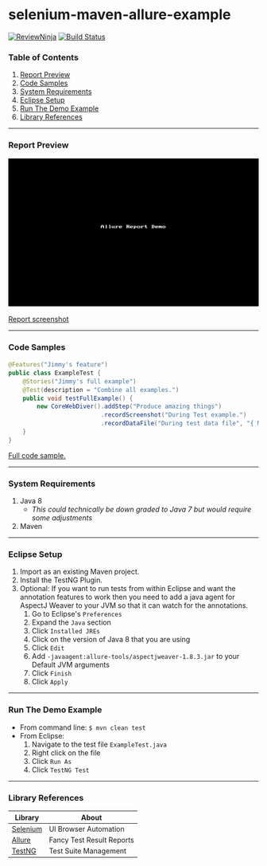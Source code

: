 # selenium-maven-allure-example 
[![ReviewNinja](https://app.review.ninja/53761193/badge)](https://app.review.ninja/jzeisweiss/selenium-maven-allure-example)
[![Build Status](https://travis-ci.org/jzeisweiss/selenium-maven-allure-example.svg?branch=develop)](https://travis-ci.org/jzeisweiss/selenium-maven-allure-example)

### Table of Contents  
1. [Report Preview](#report-preview)  
2. [Code Samples](#code-samples)  
3. [System Requirements](#system-requirements)  
4. [Eclipse Setup](#eclipse-setup)  
5. [Run The Demo Example](#run-the-demo-example)  
6. [Library References](#library-references)  

---

### Report Preview

![Allure Report Demo](allure-tools/allure_demo.gif?raw=true "Allure Report Demo")

[Report screenshot](allure-tools/allure_report_details.png?raw=true)

---

### Code Samples
```java
@Features("Jimmy's feature")
public class ExampleTest {
	@Stories("Jimmy's full example")
	@Test(description = "Combine all examples.")
	public void testFullExample() {
		new CoreWebDiver().addStep("Produce amazing things")
		                  .recordScreenshot("During Test example.")
		                  .recordDataFile("During test data file", "{ More Data }");
	}
}
```
[Full code sample.](src/test/java/com/bdh/automation/ExampleTest.java)

---

### System Requirements
1. Java 8 
	- *This could technically be down graded to Java 7 but would require some adjustments*
2. Maven

---

### Eclipse Setup
1. Import as an existing Maven project.
2. Install the TestNG Plugin.
3. Optional: If you want to run tests from within Eclipse and want the annotation features to work then you need to add a java agent for AspectJ Weaver to your JVM so that it can watch for the annotations.
	1. Go to Eclipse's `Preferences`
	2. Expand the `Java` section
	3. Click `Installed JREs`
	4. Click on the version of Java 8 that you are using
	5. Click `Edit`
	6. Add `-javaagent:allure-tools/aspectjweaver-1.8.3.jar` to your Default JVM arguments
	7. Click `Finish`
	8. Click `Apply`

---

### Run The Demo Example
- From command line: `$ mvn clean test`
- From Eclipse: 
	1. Navigate to the test file `ExampleTest.java`
	2. Right click on the file 
	3. Click `Run As`
	4. Click `TestNG Test`
	
---

### Library References

| Library       | About |
| ------------- | ------|
| [Selenium](http://www.seleniumhq.org/)     | UI Browser Automation     |
| [Allure](http://allure.qatools.ru/)        | Fancy Test Result Reports |
| [TestNG](http://testng.org/doc/index.html) | Test Suite Management     |

